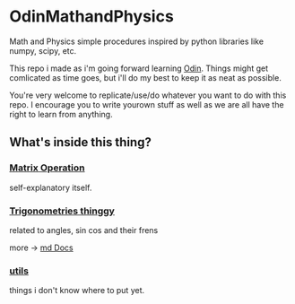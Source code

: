 # OdinMathandPhysics
Math and Physics simple procedures inspired by python libraries like numpy, scipy, etc.

This repo i made as i'm going forward learning [Odin](https://github.com/odin-lang/Odin). Things might get comlicated as time goes, but i'll do
my best to keep it as neat as possible.

You're very welcome to replicate/use/do whatever you want to do
with this repo. I encourage you to write yourown stuff as well
as we are all have the right to learn from anything.

## What's inside this thing?

### [Matrix Operation](./mathandphysics/matrixoperations.odin)

self-explanatory itself.

### [Trigonometries thinggy](./mathandphysics/trigonometries.odin)

related to angles, sin cos and their frens

more -> [md Docs](./md_docs/trigonometries.md)

### [utils](./mathandphysics/utils.odin)

things i don't know where to put yet.
